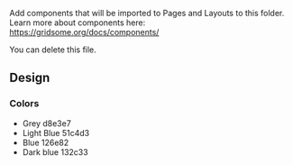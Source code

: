 Add components that will be imported to Pages and Layouts to this folder.
Learn more about components here: https://gridsome.org/docs/components/

You can delete this file.

## Design 

### Colors

* Grey d8e3e7
* Light Blue 51c4d3
* Blue 126e82
* Dark blue 132c33
